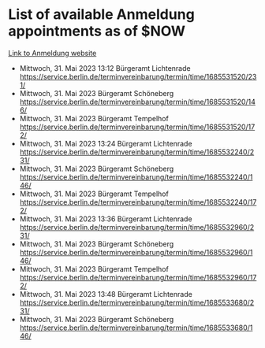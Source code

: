 # List of available Anmeldung appointments as of $NOW
[Link to Anmeldung website](https://service.berlin.de/terminvereinbarung/termin/tag.php?termin=1&anliegen[]=120686&dienstleisterlist=122210,122217,327316,122219,327312,122227,327314,122231,327346,122243,327348,122254,122252,329742,122260,329745,122262,329748,122271,327278,122273,327274,122277,327276,330436,122280,327294,122282,327290,122284,327292,122291,327270,122285,327266,122286,327264,122296,327268,150230,329760,122297,327286,122294,327284,122312,329763,122314,329775,122304,327330,122311,327334,122309,327332,317869,122281,327352,122279,329772,122283,122276,327324,122274,327326,122267,329766,122246,327318,122251,327320,122257,327322,122208,327298,122226,327300&herkunft=http%3A%2F%2Fservice.berlin.de%2Fdienstleistung%2F120686%2F)
- Mittwoch, 31. Mai 2023 13:12 Bürgeramt Lichtenrade https://service.berlin.de/terminvereinbarung/termin/time/1685531520/231/
- Mittwoch, 31. Mai 2023  Bürgeramt Schöneberg https://service.berlin.de/terminvereinbarung/termin/time/1685531520/146/
- Mittwoch, 31. Mai 2023  Bürgeramt Tempelhof https://service.berlin.de/terminvereinbarung/termin/time/1685531520/172/
- Mittwoch, 31. Mai 2023 13:24 Bürgeramt Lichtenrade https://service.berlin.de/terminvereinbarung/termin/time/1685532240/231/
- Mittwoch, 31. Mai 2023  Bürgeramt Schöneberg https://service.berlin.de/terminvereinbarung/termin/time/1685532240/146/
- Mittwoch, 31. Mai 2023  Bürgeramt Tempelhof https://service.berlin.de/terminvereinbarung/termin/time/1685532240/172/
- Mittwoch, 31. Mai 2023 13:36 Bürgeramt Lichtenrade https://service.berlin.de/terminvereinbarung/termin/time/1685532960/231/
- Mittwoch, 31. Mai 2023  Bürgeramt Schöneberg https://service.berlin.de/terminvereinbarung/termin/time/1685532960/146/
- Mittwoch, 31. Mai 2023  Bürgeramt Tempelhof https://service.berlin.de/terminvereinbarung/termin/time/1685532960/172/
- Mittwoch, 31. Mai 2023 13:48 Bürgeramt Lichtenrade https://service.berlin.de/terminvereinbarung/termin/time/1685533680/231/
- Mittwoch, 31. Mai 2023  Bürgeramt Schöneberg https://service.berlin.de/terminvereinbarung/termin/time/1685533680/146/
